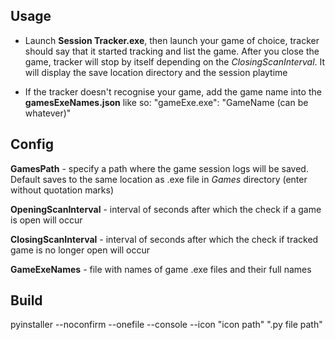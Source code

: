 ## Usage

- Launch **Session Tracker.exe**, then launch your game of choice, tracker should say that it started tracking and list the game. After you close the game, tracker will stop by itself depending on the *ClosingScanInterval*. It will display the save location directory and the session playtime

- If the tracker doesn't recognise your game, add the game name into the **gamesExeNames.json** like so: "gameExe.exe": "GameName (can be whatever)"


## Config

**GamesPath** - specify a path where the game session logs will be saved. Default saves to the same location as .exe file in *Games* directory (enter without quotation marks)

**OpeningScanInterval** - interval of seconds after which the check if a game is open will occur

**ClosingScanInterval** - interval of seconds after which the check if tracked game is no longer open will occur

**GameExeNames** - file with names of game .exe files and their full names



## Build

pyinstaller --noconfirm --onefile --console --icon "icon path" ".py file path"